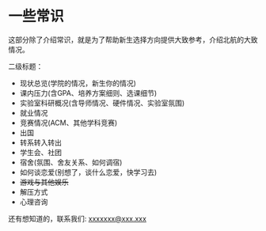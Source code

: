 # 一些常识

这部分除了介绍常识，就是为了帮助新生选择方向提供大致参考，介绍北航的大致情况。

二级标题：

* 现状总览\(学院的情况，新生你的情况\)
* 课内压力\(含GPA、培养方案细则、选课细节\)
* 实验室科研概况\(含导师情况、硬件情况、实验室氛围\)
* 就业情况
* 竞赛情况\(ACM、其他学科竞赛\)
* 出国
* 转系转入转出
* 学生会、社团
* 宿舍\(氛围、舍友关系、如何调宿\)
* 如何谈恋爱\(别想了，谈什么恋爱，快学习去\)
* ~~游戏与其他娱乐~~
* 解压方式
* 心理咨询

还有想知道的，联系我们: xxxxxxx@xxx.xxx
